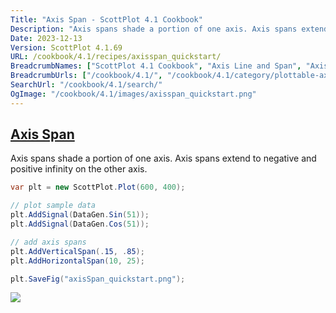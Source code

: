 ```yaml
---
Title: "Axis Span - ScottPlot 4.1 Cookbook"
Description: "Axis spans shade a portion of one axis. Axis spans extend to negative and positive infinity on the other axis."
Date: 2023-12-13
Version: ScottPlot 4.1.69
URL: /cookbook/4.1/recipes/axisspan_quickstart/
BreadcrumbNames: ["ScottPlot 4.1 Cookbook", "Axis Line and Span", "Axis Span"]
BreadcrumbUrls: ["/cookbook/4.1/", "/cookbook/4.1/category/plottable-axis-line-and-span", "/cookbook/4.1/recipes/axisspan_quickstart/"]
SearchUrl: "/cookbook/4.1/search/"
OgImage: "/cookbook/4.1/images/axisspan_quickstart.png"
---
```


<h2><a id='axis-span' href='/cookbook/4.1/recipes/axisspan_quickstart/'>Axis Span</a></h2>

Axis spans shade a portion of one axis. Axis spans extend to negative and positive infinity on the other axis.

```cs
var plt = new ScottPlot.Plot(600, 400);

// plot sample data
plt.AddSignal(DataGen.Sin(51));
plt.AddSignal(DataGen.Cos(51));

// add axis spans
plt.AddVerticalSpan(.15, .85);
plt.AddHorizontalSpan(10, 25);

plt.SaveFig("axisSpan_quickstart.png");
```

<img src='../../images/axisspan_quickstart.png' class='d-block mx-auto my-5' />


